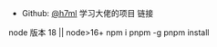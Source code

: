 - Github: [@h7ml](https://github.com/h7ml) 学习大佬的项目 链接

node 版本 18 || node>16+
npm i pnpm -g
pnpm install
